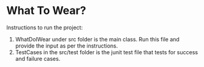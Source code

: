 # What To Wear?

Instructions to run the project:

1. WhatDoIWear under src folder is the main class. Run this file and provide the input as per the instructions.
2. TestCases in the src/test folder is the junit test file that tests for success and failure cases.
